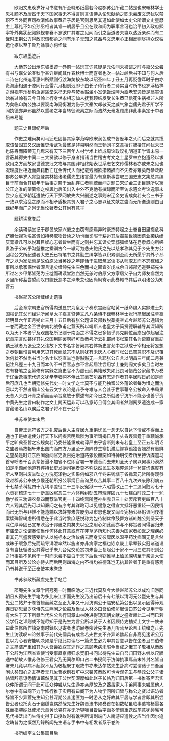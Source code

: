 <!-- { "loadSidebar": true } -->
　　欧阳文忠晚岁好习书意有所至輙形纸墨若今赵郡苏公所藏二帖是也宋翰林学士恩礼颇不及唐然于天下国家事无不得言则言语侍从论思献纳之职未尝废文忠犹以禁职不当外同百司欲渐修故事葢君子居是官则思尽其道如此使如太史公所谓文史星厯主上尊礼不如公孙丞相者其肻一朝居乎且公在致和间为职事言可也治平初入政府熙寜补外矣犹纪阅録视眷眷不忘欲广其君之见闻而引之当道者夫岂以逺近亲疎而有二哉时王荆公方得政职谓都俞之间有乐子无知之意葢与文忠用心正相反则尽排众议独运化枢以至于败乃翁事亦何怪哉

　　跋东坡墨迹后

　　大叅苏公出示东坡墨迹一巻前一帖玩其词意疑是元佑间未被谴之时与嘉父公尝有书与嘉父论春秋学甚详继闻其作春秋博士而喜者也次一帖过岭后书不知与何人后二诗在化州追写惠州所赋则行渡海矣按东坡以绍圣四年丁丑五月再贬儋耳时子由亦责海康相遇于滕同行至雷六月相别迟即子由长子侍行者二诗实当时所书也罗浮栖禅之游视丰乐桥钓鱼逍遥堂采杞无异与焚香黙坐小室饱饭烂睡为埀老安逸皆是翁实语始翁过岭有云今日岭上行身世永相忘仙人抚我顶结发受长生葢已信死生祸福非人所为矣临卬魏公独以要观南海窥衡湘为伤于大豪欠却敬天之威气象岂儒先君子所学不同执德亦异邪虽然以埀老之年当转徙流离之际而浩然无毫发顾虑非此事素定于中者殆未易能

　　题三史目録纪年后

　　作史之难尚矣司马迁班固纂其家学范晔欧宋润色成书皆歴年之乆而后克就其揽取该备固宜又汉唐惟吏治武功最盛是非易明然而王勃刘子玄辈搜讨摭拾其间犹未已也陈寿而降葢无几焉宋有天下三百年人材学术上嫓成周论政议礼明道正学皆未易一言蔽其得失中间二三大贤欲以修于身者措诸当世稽古考文之士星罗林立抱遗经以求致用之方而故家世德衣冠文物与其国祚相终始表世系志艺文传儒林者亦或未之见也况理度世相近而典籍散亡辽金传代乆而纪载残阙欲措诸辞而不失者亦难矣哉叅政赵郡苏公早岁入胄监登禁林接诸老儒先生绪言最为有意斯事尝取三国史志文集总其编目于前而合其编年于后事之闗于治乱存亡者则疏而间之题曰宋辽金三史目録所以寓公正之准的肇纂修之权舆也后虽出入中外不克他有撰録而所至访求遗文考论逸事未尝少忘近岁朝廷遣使行天下罗网放失大兴删述之事则宋辽金史皆成矣若夫合三书于一致以求治乱之原而不相矛盾极其贤人君子之心志以征文献之盛而无所逸遗则由目録纪年而广之岂无当论著者公其尚有意乎

　　题耕读堂巻后

　　余读耕读堂记于郡邑故家兴废之由窃有感焉异时豪杰特起之士奋自田里掇危科跻膴仕视功名富贵如持劵取物皆读之功也而奚暇于耕迨其后裔蒙世德因遗业袭纨绮厌膏粱凡可以悦耳目娱心志者皆坐而有之则并忘其读矣栾郄狐续降在皂隶叔向所嗟贵游子弟转乎沟壑推之埀训古今一辙可为悲夫鲍氏之先以慈孝称其见于乡先生方公回程公文所纪述者太史氏已特笔书之其勤生缉学皆以积累驯至而无所愿乎其外子孙守之以为家法焉是故伯原父当英妙之年即恬于进取筑室读书从师取友而不忘稼穑之事所以承家保世者深且逺矣缙绅先生庄色而书之固宜岁戊戌余自邻郡还道哭郑先生所过名乡甲第皆荡为丘墟而耕读堂独岿然无恙时伯原父方家居父子自为师友翕然为乡里所称葢尝望而叹曰鲍氏慈孝之泽未艾也因尚絅寄示此巻輙书其后以明诸公为知言云

　　书赵郡苏公所藏经史遗事

　　后金章宗朝史官所得内送显宗为皇太子奏东宫阙官帖黄一纸命编入实録进士刘国枢记其父司经迎所闻皇太子嘉言暨诗文凡八条诗不録翰林学士张行简起居注草藁起明昌六年正月朔止三月十五日后有张公题识及部数脱藁提空式今赵郡苏公通辑为一巻而藏之金至世宗南北战争甫定葢天所以靖斯人也皇太子简贤德职辅导其深知所以为天下本者乎及观国枢所记则于南面之术得之已多惜乎弗克嗣位而崩殂尔起居注记章宗言动甚详其礼仪国用除罢聘好可备叅考所云礼部尚书张空其名为谠直官重勘镐王狱者乃张公之父讳故下文书名字皆阙其右体新史言允中之狱成于宰相无将妄想之奏朝臣惟曹利用乞贷其死而章宗不从则犹有未厌人心者时张公已罢兼职不及记覆治何状不然尚书当时名士以谠直举岂得黙黙无一言耶张公自言以明昌三年闰二月兼记注凡歴三十九日而本传不书百官志亦不言起居注尝用学士兼则阙文多矣且当时左右有簪笔之臣纂修有实録之篇史官不为虚设而典籍散失如此良可惜哉公家藏书万巻于辽金逸事宋代遗文犹拳拳収购不倦此其毫芒尔葢有志述作者其平居暇日必如是而后可庶几也当朝廷修先代史一时文学之士莫不与能乃独留公外藩论者每为惜之而汸窃以为不然者眉山公有云文字议论是非予夺难与人合甚于世事藉令公被命入书局果无昔人头白汗青之诮而函承旨意敏于撰述有如今日之所就者乎汸所不能必也善乎资中黄先生之言曰制作之文上闗天运非可以私意茍且傅会其间者然则网罗遗逸成一家言藏诸名山以俟后之君子将不在于公乎

　　书苏奉使本末后

　　自帝王巡狩省方之礼废后世人主尊居九重惧忧民一念无以自达下情或不得而上通也于是始遣使分行天下以问疾苦明黜陟为事所谓揭日月于乆昏轰雷霆于重聩诚承平之旷典圣哲之宏规矣若乃委任隆重戒勑谆严由乎睿断则未有若皇上至正五年明诏之盛者焉故輶轩未出国门而四方万里至于海隅苍生寒饥滞屈鳏寡孤独皆翘然有惠鲜之望矣是时江东西闽浙间官吏发百姓治道路张设赫奕如待神明使者所至持诉牒遮马首号呼者千百余辈皆漫不加省不过即官署一布德音而去未知圣天子属以何事乃漠然如是乎颇闻他道有捽持长吏发擿司宪者莫不称快然民生多艰弊源非一茍咨询谋度有所未至则兴废举坠之方洗寃泽物之实果何如邪八年冬来钱塘于省掾葛元哲所得观叅政赵郡苏公奉使京畿还朝所报公事纲目首询民疾苦其事二百八十九次兴废除利病五十七禁革科扰四十九均平差役二十三平反寃狱一十六昭雪改正二十二追问赃污七十六责罚稽违七十一断革凶寃恶三十六体察纠劾五审理罪囚九十七建白时政二十一勉励学校三劝课农桑四而荐举官吏一十四终焉所歴神州赤县三十处罢斥官吏四百八十六人观其后先可以知亷问之有序考其详略可以见缓急之得宜大抵好恶重轻一因民情而已无所与非惟不能造端以求衅亦未尝废务以市恩也既又闻佥宪杨公昼躬诘问夜稽案牍殚智竭虑所得悉在于此当时黎庶感悦称为包待制优伶鼓舞方诸韩魏公则圣天子深仁厚泽固已宣布浃洽于邦畿之内矣夫以公之用心如此而亦与不称旨者同得罢归未审庙堂之论谓奉使当作何体此其意或有在非草茅所知也夫善为国家者如医之理疾必审其元气盛衰感受新乆以施标本之治故病去而身安彼庸医以温平药沈痼固无足言然或昧于缓急后先而疏导涌泄率然以施者亦非病家之福也矧京畿上承辇毂实冠诸道设复有当抚循者公其得已乎未几台宪交论赏罚未当上复起公于家不一月三进其职则公之行事虽不见察于一时而未尝不显白于天下后世也窃惟皇上恤民深切至于亲遣大使而耳目所及公论亦待乆而后明则四海之内不得均被德泽岂无执其咎者于是重有感焉乃书其说于至正奉使本末巻终

　　书苏叅政所藏虞先生手帖后

　　邵庵先生文章学问冠冕一时而临池之工近代莫及今大叅赵郡苏公以成均旧游同朝日乆得先生手笔为多比来江浙而先生没乃出前后十有七纸以清河元公暨先生与其先公二帖弁于巻首辑而藏之至正九年又十月汸谒公于临安私第公出以见示因得谛观连日窃思曩岁获侍先生燕闲之论每及当世人材必曰吾伯修汸起请曰苏公今见用于朝有大名于天下所録当代名公言行词章山林晚进得窥国朝文献之盛者赖此二书而已若公学行之详则或不能尽知于是先生为言公所以贤于人者因顾侍史抽架上文字一帙来曰此伯修所作镇湖南时録以见寄者也汸展巻疾读先生慿几听焉至论帝王统绪之正先生止汸读叹曰论兹事于前代先儒具有成言若夫世变不齐异论蠭起自非高见逺识公万世以为心者安能明决如是乎继此每读尽一篇先生必为申其旨意以告在坐者且曰伯修之文简洁严重如其为人吾尝欲叙其述作之意顾老病未暇今当成之俄其子敬祖从叅政干公辟为江西省宣使当受事趋京师归求契旧书问以待先生曰自吾归田野未尝以尺牍通中朝故人惟苏伯修王君实乃无间尔即口占二书授简于汸俾执事焉首末外封名皆自署未几竟以病不起叙不及为敬祖既丁艰故书亦未达尔然先生卧病时尝谓诸子曰吾居闲乆矣知心之友存者无几汝曹欲刻石圹中求铭苏叅政可也今观先生与叅政公父子诸帖皆辞意谆悉情谊蔼然见其于公世契深厚如此赵子长帖乃归田后第一书惟寄声君实众仲所谓无间于此可征众仲尝从先生游亦亲厚故及之葢虽家人子弟间事未尝属他人尔巻中有曰阁下力学修行推于实用有曰阁下为人物学问所归皆与称公之贤以语汸者辞旨不少异葢先生知公甚深期公甚逺匪为一时游从之好故其平居与学者言即其所尝告公者也托贞石于幽隧岂偶然哉先生好魏晋法书如巻首在朝数帖虽临事遣笔楮墨各殊而指腕妙处使米元章黄长睿在亦无所容喙目眚后字画多倚侧重迭然笔意犹髣髴可见代书泛出门生侍史得于口授故时有讹字所谓副端门人南游应遣候之应当作因尔追念畴昔为之慨然乃録所闻先生语与手书中有相发者系于巻终

　　书所编李文公集篇目后

